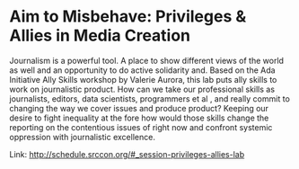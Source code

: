 # Aim to Misbehave: Privileges & Allies in Media Creation


Journalism is a powerful tool. A place to show different views of the world as well and an opportunity to do active solidarity and.  Based on the Ada Initiative Ally Skills workshop by Valerie Aurora, this lab puts ally skills to work on journalistic product. How can we take our professional skills as journalists, editors, data scientists, programmers et al , and really commit to changing the way we cover issues and produce product?
Keeping our desire to fight inequality at the fore how would those skills change the reporting on the contentious issues of right now and confront systemic oppression with journalistic excellence.

Link: http://schedule.srccon.org/#_session-privileges-allies-lab

